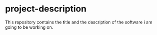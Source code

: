 # project-description
This repository contains the title and the description of the software i am going to be working on.
